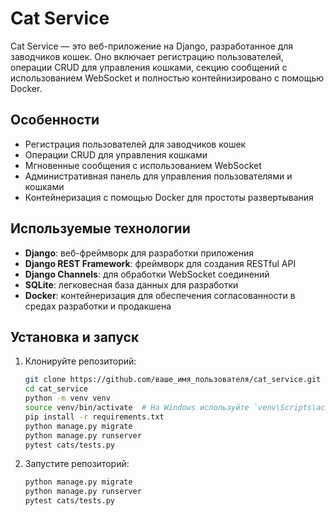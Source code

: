 # Cat Service

Cat Service — это веб-приложение на Django, разработанное для заводчиков кошек. Оно включает регистрацию пользователей, операции CRUD для управления кошками, секцию сообщений с использованием WebSocket и полностью контейнизировано с помощью Docker.

## Особенности

- Регистрация пользователей для заводчиков кошек
- Операции CRUD для управления кошками
- Мгновенные сообщения с использованием WebSocket
- Административная панель для управления пользователями и кошками
- Контейнеризация с помощью Docker для простоты развертывания

## Используемые технологии

- **Django**: веб-фреймворк для разработки приложения
- **Django REST Framework**: фреймворк для создания RESTful API
- **Django Channels**: для обработки WebSocket соединений
- **SQLite**: легковесная база данных для разработки
- **Docker**: контейнеризация для обеспечения согласованности в средах разработки и продакшена

## Установка и запуск

1. Клонируйте репозиторий:

   ```bash
   git clone https://github.com/ваше_имя_пользователя/cat_service.git
   cd cat_service
   python -m venv venv
   source venv/bin/activate  # На Windows используйте `venv\Scripts\activate`
   pip install -r requirements.txt
   python manage.py migrate
   python manage.py runserver
   pytest cats/tests.py
   ```
2. Запустите репозиторий:

   ```bash
   python manage.py migrate
   python manage.py runserver
   pytest cats/tests.py
   ```
